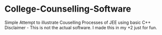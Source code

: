 # College-Counselling-Software
Simple Attempt to illustrate Couselling Processes of JEE using basic C++
Disclaimer - This is not the actual software. I made this in my +2 just for fun.
